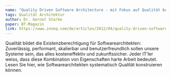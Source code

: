 ```yaml
---
name: "Quality Driven Software Architecture - mit Fokus auf Qualität bessere Software schaffen"
tags: Qualität Architektur
author: Dr. Gernot Starke
paper: BT-Magazin
link: https://www.innoq.com/de/articles/2012/04/quality-driven-software-architecture/
---
```

Qualität bildet die Existenzberechtigung für Softwarearchitekten: Zuverlässig, performant, 
skalierbar und benutzerfreundlich sollen unsere Systeme sein, das alles kosteneffektiv und zukunftssicher. 
Jeder IT’ler weiss, dass diese Kombination von Eigenschaften harte Arbeit bedeutet. Lesen Sie hier, 
wie Softwarearchitekten systematisch Qualität konstruieren können.